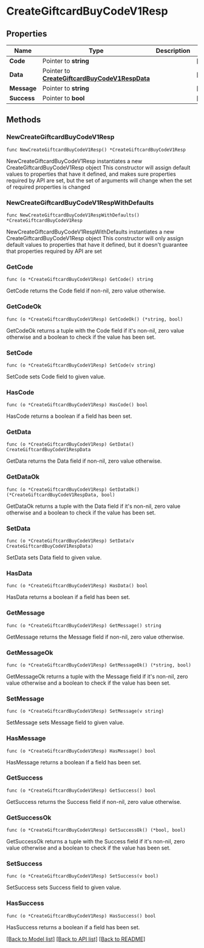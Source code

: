 # CreateGiftcardBuyCodeV1Resp

## Properties

Name | Type | Description | Notes
------------ | ------------- | ------------- | -------------
**Code** | Pointer to **string** |  | [optional] 
**Data** | Pointer to [**CreateGiftcardBuyCodeV1RespData**](CreateGiftcardBuyCodeV1RespData.md) |  | [optional] 
**Message** | Pointer to **string** |  | [optional] 
**Success** | Pointer to **bool** |  | [optional] 

## Methods

### NewCreateGiftcardBuyCodeV1Resp

`func NewCreateGiftcardBuyCodeV1Resp() *CreateGiftcardBuyCodeV1Resp`

NewCreateGiftcardBuyCodeV1Resp instantiates a new CreateGiftcardBuyCodeV1Resp object
This constructor will assign default values to properties that have it defined,
and makes sure properties required by API are set, but the set of arguments
will change when the set of required properties is changed

### NewCreateGiftcardBuyCodeV1RespWithDefaults

`func NewCreateGiftcardBuyCodeV1RespWithDefaults() *CreateGiftcardBuyCodeV1Resp`

NewCreateGiftcardBuyCodeV1RespWithDefaults instantiates a new CreateGiftcardBuyCodeV1Resp object
This constructor will only assign default values to properties that have it defined,
but it doesn't guarantee that properties required by API are set

### GetCode

`func (o *CreateGiftcardBuyCodeV1Resp) GetCode() string`

GetCode returns the Code field if non-nil, zero value otherwise.

### GetCodeOk

`func (o *CreateGiftcardBuyCodeV1Resp) GetCodeOk() (*string, bool)`

GetCodeOk returns a tuple with the Code field if it's non-nil, zero value otherwise
and a boolean to check if the value has been set.

### SetCode

`func (o *CreateGiftcardBuyCodeV1Resp) SetCode(v string)`

SetCode sets Code field to given value.

### HasCode

`func (o *CreateGiftcardBuyCodeV1Resp) HasCode() bool`

HasCode returns a boolean if a field has been set.

### GetData

`func (o *CreateGiftcardBuyCodeV1Resp) GetData() CreateGiftcardBuyCodeV1RespData`

GetData returns the Data field if non-nil, zero value otherwise.

### GetDataOk

`func (o *CreateGiftcardBuyCodeV1Resp) GetDataOk() (*CreateGiftcardBuyCodeV1RespData, bool)`

GetDataOk returns a tuple with the Data field if it's non-nil, zero value otherwise
and a boolean to check if the value has been set.

### SetData

`func (o *CreateGiftcardBuyCodeV1Resp) SetData(v CreateGiftcardBuyCodeV1RespData)`

SetData sets Data field to given value.

### HasData

`func (o *CreateGiftcardBuyCodeV1Resp) HasData() bool`

HasData returns a boolean if a field has been set.

### GetMessage

`func (o *CreateGiftcardBuyCodeV1Resp) GetMessage() string`

GetMessage returns the Message field if non-nil, zero value otherwise.

### GetMessageOk

`func (o *CreateGiftcardBuyCodeV1Resp) GetMessageOk() (*string, bool)`

GetMessageOk returns a tuple with the Message field if it's non-nil, zero value otherwise
and a boolean to check if the value has been set.

### SetMessage

`func (o *CreateGiftcardBuyCodeV1Resp) SetMessage(v string)`

SetMessage sets Message field to given value.

### HasMessage

`func (o *CreateGiftcardBuyCodeV1Resp) HasMessage() bool`

HasMessage returns a boolean if a field has been set.

### GetSuccess

`func (o *CreateGiftcardBuyCodeV1Resp) GetSuccess() bool`

GetSuccess returns the Success field if non-nil, zero value otherwise.

### GetSuccessOk

`func (o *CreateGiftcardBuyCodeV1Resp) GetSuccessOk() (*bool, bool)`

GetSuccessOk returns a tuple with the Success field if it's non-nil, zero value otherwise
and a boolean to check if the value has been set.

### SetSuccess

`func (o *CreateGiftcardBuyCodeV1Resp) SetSuccess(v bool)`

SetSuccess sets Success field to given value.

### HasSuccess

`func (o *CreateGiftcardBuyCodeV1Resp) HasSuccess() bool`

HasSuccess returns a boolean if a field has been set.


[[Back to Model list]](../README.md#documentation-for-models) [[Back to API list]](../README.md#documentation-for-api-endpoints) [[Back to README]](../README.md)


